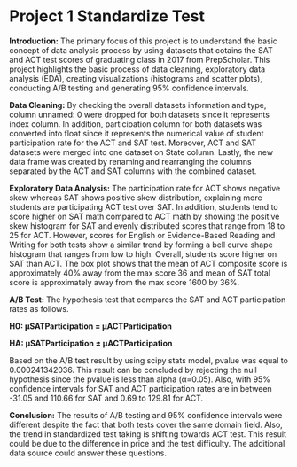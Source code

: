# Project 1 Standardize Test

**Introduction:**
The primary focus of this project is to understand the basic concept of data analysis process by using datasets that cotains the SAT and ACT test scores of graduating class in 2017 from PrepScholar. This project highlights the basic process of data cleaning, exploratory data analysis (EDA), creating visualizations (histograms and scatter plots), conducting A/B testing and generating 95% confidence intervals.

**Data Cleaning:**
By checking the overall datasets information and type, column unnamed: 0 were dropped for both datasets since it represents index column. In addition,  participation column for both datasets was converted into float since it represents the numerical value of student participation rate for the ACT and SAT test.  Moreover, ACT and SAT datasets were merged into one dataset on State column. Lastly, the new data frame was created by renaming and rearranging the columns separated by the ACT and SAT columns with the combined dataset.

**Exploratory Data Analysis:**
The participation rate for ACT shows negative skew whereas SAT shows positive skew distribution, explaining more students are participating ACT test over SAT. In addition, students tend to score higher on SAT math compared to ACT math by showing the positive skew histogram for SAT and evenly distributed scores that range from 18 to 25 for ACT.  However, scores for English or Evidence-Based Reading and Writing for both tests show a similar trend by forming a bell curve shape histogram that ranges from low to high. Overall, students score higher on SAT than ACT. The box plot shows that the mean of ACT composite score is approximately 40% away from the max score 36 and mean of SAT total score is approximately away from the max score 1600 by 36%.

**A/B Test:**
The hypothesis test that compares the SAT and ACT participation rates as follows.

**H0: μSATParticipation = μACTParticipation**

**HA: μSATParticipation ≠ μACTParticipation**

Based on the A/B test result by using scipy stats model, pvalue was equal to 0.000241342036.  This result can be concluded by rejecting the null hypothesis since the pvalue is less than alpha (α=0.05).
Also,  with 95% confidence intervals for SAT and ACT participation rates are in between -31.05 and 110.66 for SAT and  0.69 to 129.81 for ACT.

**Conclusion:**
The results of A/B testing and 95% confidence intervals were different despite the fact that both tests cover the same domain field. Also, the trend in standardized test taking is shifting towards ACT test. This result could be due to the difference in price and the test difficulty. The additional data source could answer these questions.
